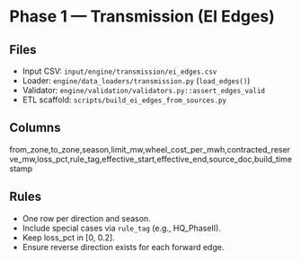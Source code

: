 # Phase 1 — Transmission (EI Edges)

## Files
- Input CSV: `input/engine/transmission/ei_edges.csv`
- Loader: `engine/data_loaders/transmission.py` (`load_edges()`)
- Validator: `engine/validation/validators.py::assert_edges_valid`
- ETL scaffold: `scripts/build_ei_edges_from_sources.py`

## Columns
from_zone,to_zone,season,limit_mw,wheel_cost_per_mwh,contracted_reserve_mw,loss_pct,rule_tag,effective_start,effective_end,source_doc,build_timestamp

## Rules
- One row per direction and season.
- Include special cases via `rule_tag` (e.g., HQ_PhaseII).
- Keep loss_pct in [0, 0.2].
- Ensure reverse direction exists for each forward edge.
